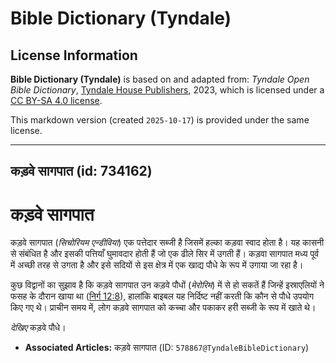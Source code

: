 # Bible Dictionary (Tyndale)

## License Information

**Bible Dictionary (Tyndale)** is based on and adapted from: _Tyndale Open Bible Dictionary_, [Tyndale House Publishers](https://tyndaleopenresources.com/), 2023, which is licensed under a [CC BY-SA 4.0 license](https://creativecommons.org/licenses/by-sa/4.0/legalcode.en).

This markdown version (created `2025-10-17`) is provided under the same license.



--------------------------------

## कड़वे सागपात (id: 734162)

कड़वे सागपात
============

कड़वे सागपात (*सिचोरियम एन्डीविया*) एक पत्तेदार सब्जी है जिसमें हल्का कड़वा स्वाद होता है। यह कासनी से संबंधित है और इसकी पत्तियाँ घुमावदार होती हैं जो एक ढीले सिर में उगती हैं। कड़वा सागपात मध्य पूर्व में अच्छी तरह से उगता है और इसे सदियों से इस क्षेत्र में एक खाद्य पौधे के रूप में उगाया जा रहा है।

कुछ विद्वानों का सुझाव है कि कड़वे सागपात उन कड़वे पौधों (*मेरोरिम*) में से हो सकतें हैं जिन्हें इस्राएलियों ने फसह के दौरान खाया था ([निर्ग 12:8](https://ref.ly/Exod12:8)), हालांकि बाइबल यह निर्दिष्ट नहीं करती कि कौन से पौधे उपयोग किए गए थे। प्राचीन समय में, लोग कड़वे सागपात को कच्चा और पकाकर हरी सब्जी के रूप में खाते थे।

*देखिए* कड़वे पौधे।

* **Associated Articles:** कड़वे सागपात (ID: `578867@TyndaleBibleDictionary`)

